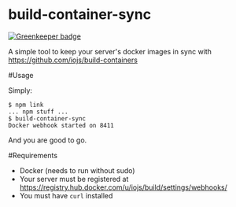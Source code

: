 build-container-sync
===

[![Greenkeeper badge](https://badges.greenkeeper.io/retrohacker/build-container-sync.svg)](https://greenkeeper.io/)

A simple tool to keep your server's docker images in sync with https://github.com/iojs/build-containers

#Usage

Simply:

```
$ npm link
... npm stuff ...
$ build-container-sync
Docker webhook started on 8411
```

And you are good to go.

#Requirements

* Docker (needs to run without sudo)
* Your server must be registered at https://registry.hub.docker.com/u/iojs/build/settings/webhooks/
* You must have `curl` installed
